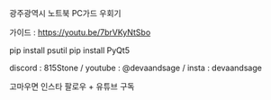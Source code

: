 광주광역시 노트북 PC가드 우회기

가이드 : https://youtu.be/7brVKyNtSbo


pip install psutil
pip install PyQt5

discord : 815Stone /
youtube : @devaandsage /
insta : devaandsage

고마우면 인스타 팔로우 + 유튜브 구독

